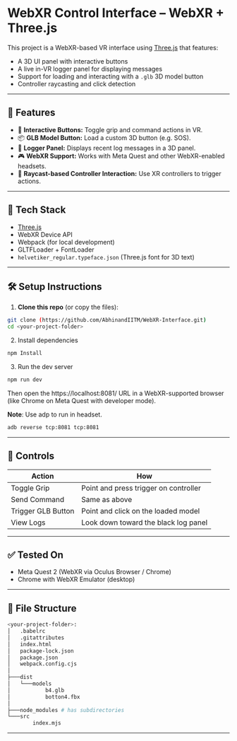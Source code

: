 # WebXR Control Interface – WebXR + Three.js

This project is a WebXR-based VR interface using [Three.js](https://threejs.org/) that features:
- A 3D UI panel with interactive buttons
- A live in-VR logger panel for displaying messages
- Support for loading and interacting with a `.glb` 3D model button
- Controller raycasting and click detection

---

## 🚀 Features

- 🔲 **Interactive Buttons:** Toggle grip and command actions in VR.
- 📦 **GLB Model Button:** Load a custom 3D button (e.g. SOS).
- 📝 **Logger Panel:** Displays recent log messages in a 3D panel.
- 🎮 **WebXR Support:** Works with Meta Quest and other WebXR-enabled headsets.
- 🎯 **Raycast-based Controller Interaction:** Use XR controllers to trigger actions.

---

## 🧰 Tech Stack

- [Three.js](https://threejs.org/)
- WebXR Device API
- Webpack (for local development)
- GLTFLoader + FontLoader
- `helvetiker_regular.typeface.json` (Three.js font for 3D text)

---

## 🛠️ Setup Instructions

1. **Clone this repo** (or copy the files):

```bash
git clone (https://github.com/AbhinandIITM/WebXR-Interface.git)
cd <your-project-folder>

```
2.  Install dependencies
```bash 
npm Install
```
3. Run the dev server
```bash
npm run dev
```

Then open the https://localhost:8081/ URL in a WebXR-supported browser (like Chrome on Meta Quest with developer mode).

**Note**: Use adp to run in headset.
```bash
adb reverse tcp:8081 tcp:8081
```
-----------
🧪 Controls
-----------

| Action             | How                                  |
|--------------------|---------------------------------------|
| Toggle Grip        | Point and press trigger on controller |
| Send Command       | Same as above                         |
| Trigger GLB Button | Point and click on the loaded model   |
| View Logs          | Look down toward the black log panel  |

---


✅ Tested On
-----------

- Meta Quest 2 (WebXR via Oculus Browser / Chrome)
- Chrome with WebXR Emulator (desktop)

---

📁 File Structure
-----------------
```bash
<your-project-folder>:
│   .babelrc
│   .gitattributes
│   index.html
│   package-lock.json
│   package.json
│   webpack.config.cjs
│
├───dist
│   └───models
│           b4.glb
│           botton4.fbx
│
├───node_modules # has subdirectories
└───src
        index.mjs
```
---
